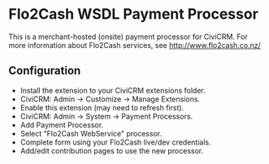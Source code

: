 Flo2Cash WSDL Payment Processor
===============================

This is a merchant-hosted (onsite) payment processor for CiviCRM. For more information about Flo2Cash services, see http://www.flo2cash.co.nz/

## Configuration

* Install the extension to your CiviCRM extensions folder.
* CiviCRM: Admin → Customize → Manage Extensions.
* Enable this extension (may need to refresh first).
* CiviCRM: Admin → System → Payment Processors.
* Add Payment Processor.
* Select "Flo2Cash WebService" processor.
* Complete form using your Flo2Cash live/dev credentials.
* Add/edit contribution pages to use the new processor.

